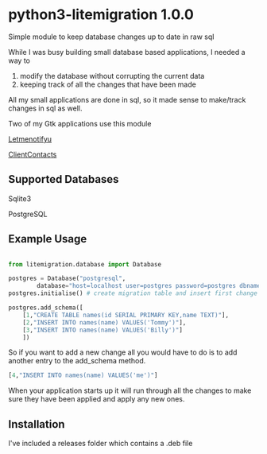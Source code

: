 # python3-litemigration 1.0.0

Simple module to keep database changes up to date in raw sql

While I was busy building small database based applications, I needed a way to 

1. modify the database without corrupting the current data
2. keeping track of all the changes that have been made

All my small applications are done in sql, so it made sense to make/track changes in sql as well.

Two of my Gtk applications use this module

[Letmenotifyu](https://github.com/stucomplex/letmenotifyu)

[ClientContacts](https://github.com/stucomplex/ClientContacts)

## Supported Databases

Sqlite3

PostgreSQL

## Example Usage
```python

from litemigration.database import Database

postgres = Database("postgresql",
		database="host=localhost user=postgres password=postgres dbname=test")
postgres.initialise() # create migration table and insert first change

postgres.add_schema([
    [1,"CREATE TABLE names(id SERIAL PRIMARY KEY,name TEXT)"],
    [2,"INSERT INTO names(name) VALUES('Tommy')"],
    [3,"INSERT INTO names(name) VALUES('Billy')"]
    ])
```

So if you want to add a new change all you would have to do is to add another entry to the add_schema method.

```python
[4,"INSERT INTO names(name) VALUES('me')"]
```
When your application starts up it will run through all the changes to make sure they have been applied and apply any new ones.

## Installation

I've included a releases folder which contains a .deb file

